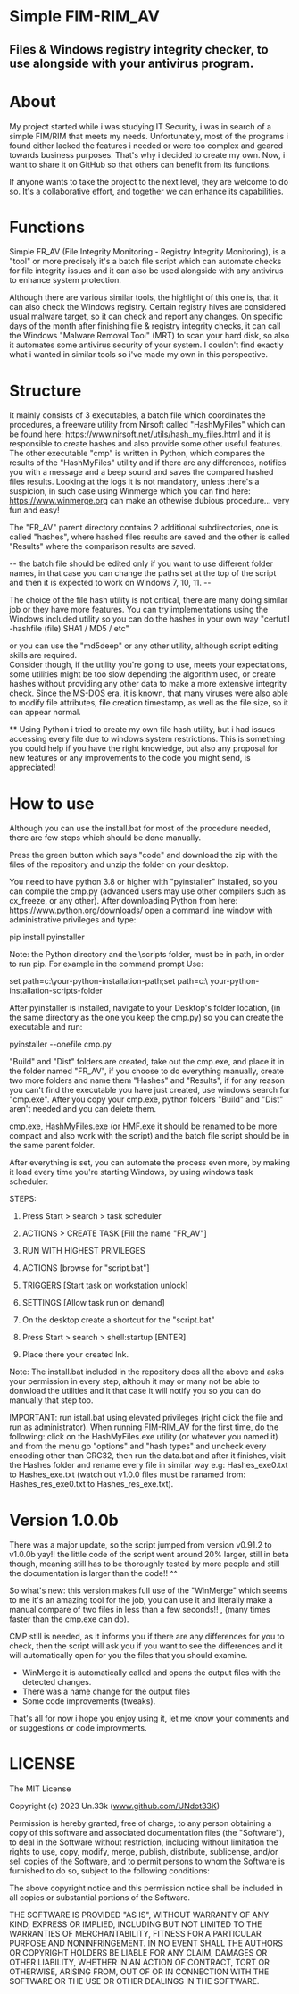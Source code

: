 # Simple FIM-RIM_AV

## Files & Windows registry integrity checker, to use alongside with your antivirus program. 


# About


My project started while i was studying IT Security, i was in search of a simple 
FIM/RIM that meets my needs. Unfortunately, most of the programs i found either 
lacked the features i needed or were too complex and geared towards business 
purposes. That's why i decided to create my own. Now, i want to share it on 
GitHub so that others can benefit from its functions. 

If anyone wants to take the project to the next level, they are welcome to
do so. It's a collaborative effort, and together we can enhance its capabilities.



# Functions


Simple FR_AV (File Integrity Monitoring - Registry Integrity Monitoring), is a "tool" 
or more precisely it's a batch file script which can automate checks for file integrity 
issues and it can also be used alongside with any antivirus to enhance system protection.

Although there are various similar tools, the highlight of this one is, that it can
also check the Windows registry. Certain registry hives are considered usual malware 
target, so it can check and report any changes. On specific days of the month after 
finishing file & registry integrity checks, it can call the Windows "Malware Removal 
Tool" (MRT) to scan your hard disk, so also it automates some antivirus security of your 
system. I couldn't find exactly what i wanted in similar tools so i've made my own in 
this perspective.




# Structure


It mainly consists of 3 executables, a batch file which coordinates the procedures, a freeware 
utility from Nirsoft called "HashMyFiles" which can be found here: 
https://www.nirsoft.net/utils/hash_my_files.html and it is responsible to create hashes and also 
provide some other useful features. The other executable "cmp" is written in Python, which compares 
the results of the "HashMyFiles" utility and if there are any differences, notifies you with a message 
and a beep sound and saves the compared hashed files results. Looking at the logs it is not mandatory, 
unless there's a suspicion, in such case using Winmerge which you can find here: https://www.winmerge.org 
can make an othewise dubious procedure... very fun and easy!

The "FR_AV" parent directory contains 2 additional subdirectories, one is called "hashes", where hashed 
files results are saved and the other is called "Results" where the comparison results are saved.

-- the batch file should be edited only if you want to use different folder names, in that case
you can change the paths set at the top of the script and then it is expected to work on
Windows 7, 10, 11. --


The choice of the file hash utility is not critical, there are many doing similar job or they have 
more features. You can try implementations using the Windows included utility so you can do the 
hashes in your own way "certutil -hashfile (file) SHA1 / MD5 / etc"

or you can use the "md5deep" or any other utility, although script editing skills are required.  
Consider though, if the utility you're going to use, meets your expectations, some utilities 
might be too slow depending the algorithm used, or create hashes without providing any other 
data to make a more extensive integrity check. Since the MS-DOS era, it is known, that many 
viruses were also able to modify file attributes, file creation timestamp, as well as the file 
size, so it can appear normal.

** Using Python i tried to create my own file hash utility, but i had issues accessing every 
file due to windows system restrictions. This is something you could help if you have the 
right knowledge, but also any proposal for new features or any improvements to the code you 
might send, is appreciated!



# How to use

Although you can use the install.bat for most of the procedure needed, there are
few steps which should be done manually.

Press the green button which says "code" and download the zip with the files of 
the repository and unzip the folder on your desktop.

You need to have python 3.8 or higher with "pyinstaller" installed, so you can 
compile the cmp.py (advanced users may use other compilers such as cx_freeze, 
or any other). After downloading Python from here: https://www.python.org/downloads/ 
open a command line window with administrative privileges and type:


pip install pyinstaller


Note: the Python directory and the \scripts folder, must be in path, in order to run
pip. For example in the command prompt Use:
  
set path=c:\your-python-installation-path;set path=c:\ your-python-installation-scripts-folder

After pyinstaller is installed, navigate to your Desktop's folder location, (in the 
same directory as the one you keep the cmp.py) so you can create the executable and 
run: 


pyinstaller --onefile cmp.py


"Build" and "Dist" folders are created, take out the cmp.exe, and place it in the
folder named "FR_AV", if you choose to do everything manually, create two more folders 
and name them "Hashes" and "Results", if for any reason you can't find the executable 
you have just created, use windows search for "cmp.exe". After you copy your cmp.exe,
python folders "Build" and "Dist" aren't needed and you can delete them.


cmp.exe, HashMyFiles.exe (or HMF.exe it should be renamed to be more compact and also
work with the script) and the batch file script should be in the same parent folder.

After everything is set, you can automate the process even more, by making it load every 
time you're starting Windows, by using windows task scheduler:

STEPS:

1. Press Start > search > task scheduler
  
2. ACTIONS > CREATE TASK [Fill the name "FR_AV"]
  
3. RUN WITH HIGHEST PRIVILEGES
  
4. ACTIONS [browse for "script.bat"]
  
5. TRIGGERS [Start task on workstation unlock]
  
6. SETTINGS [Allow task run on demand]
  
7. On the desktop create a shortcut for the "script.bat" 
  
8. Press Start > search > shell:startup [ENTER]

9. Place there your created lnk.

Note: The install.bat included in the repository does all the above and asks your
permission in every step, althouh it may or many not be able to donwload the utilities
and it that case it will notify you so you can do manually that step too.
  
IMPORTANT: run istall.bat using elevated privileges (right click the file and run as
administrator). When running FIM-RIM_AV for the first time, do the following: click on the
HashMyFiles.exe utility (or whatever you named it) and from the menu go "options" and
"hash types" and uncheck every encoding other than CRC32, then run the data.bat and after 
it finishes, visit the Hashes folder and rename every file in similar way e.g: 
Hashes_exe0.txt to Hashes_exe.txt (watch out v1.0.0 files must be ranamed from: 
Hashes_res_exe0.txt to Hashes_res_exe.txt).


# Version 1.0.0b 

There was a major update, so the script jumped from version v0.91.2 to v1.0.0b yay!!
the little code of the script went around 20% larger, still in beta though, meaning 
still has to be thoroughly tested by more people and still the documentation is
larger than the code!! ^^

So what's new: this version makes full use of the "WinMerge" which seems to me it's 
an amazing tool for the job, you can use it and literally make a manual compare of two 
files in less than a few seconds!! , (many times faster than the cmp.exe can do).

CMP still is needed, as it informs you if there are any differences for you to check,
then the script will ask you if you want to see the differences and it will automatically
open for you the files that you should examine.

- WinMerge it is automatically called and opens the output files with the detected changes.
- There was a name change for the output files
- Some code improvements (tweaks).


That's all for now i hope you enjoy using it, let me know your comments and or suggestions 
or code improvments.


# LICENSE
  

The MIT License

Copyright (c) 2023 Un.33k (www.github.com/UNdot33K) 

Permission is hereby granted, free of charge, to any person obtaining a copy 
of this software and associated documentation files (the "Software"), to deal 
in the Software without restriction, including without limitation the rights 
to use, copy, modify, merge, publish, distribute, sublicense, and/or sell copies 
of the Software, and to permit persons to whom the Software is furnished to do so, 
subject to the following conditions:

The above copyright notice and this permission notice shall be included in all 
copies or substantial portions of the Software.

THE SOFTWARE IS PROVIDED "AS IS", WITHOUT WARRANTY OF ANY KIND, EXPRESS OR IMPLIED, 
INCLUDING BUT NOT LIMITED TO THE WARRANTIES OF MERCHANTABILITY, FITNESS FOR A 
PARTICULAR PURPOSE AND NONINFRINGEMENT. IN NO EVENT SHALL THE AUTHORS OR COPYRIGHT 
HOLDERS BE LIABLE FOR ANY CLAIM, DAMAGES OR OTHER LIABILITY, WHETHER IN AN ACTION 
OF CONTRACT, TORT OR OTHERWISE, ARISING FROM, OUT OF OR IN CONNECTION WITH THE 
SOFTWARE OR THE USE OR OTHER DEALINGS IN THE SOFTWARE.

